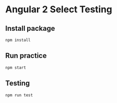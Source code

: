 # Angular 2 Select Testing
## Install package
  ```
  npm install
  ```
## Run practice
  ```
  npm start
  ```
## Testing
  ```
  npm run test
  ```
  
